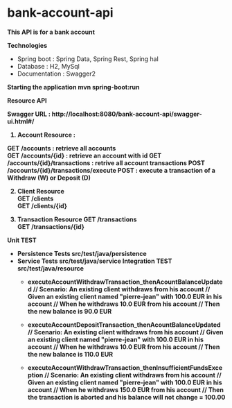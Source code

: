 # bank-account-api
<b> This API is for a bank account </b>

<b> Technologies </b>
- Spring boot : Spring Data, Spring Rest, Spring hal  
- Database : H2, MySql  
- Documentation : Swagger2  

<b> Starting the application <b>
   mvn spring-boot:run
  
   
<b> Resource API </b>

Swagger URL : http://localhost:8080/bank-account-api/swagger-ui.html#/

1) Account Resource :

GET /accounts	: retrieve all accounts    
GET /accounts/{id}	: retrieve an account with id 
GET /accounts/{id}/transactions	: retrive all account transactions 
POST /accounts/{id}/transactions/execute	POST : execute a transaction of a Withdraw (W) or Deposit (D)

2) Client Resource  
GET /clients  	
GET /clients/{id}  	

3) Transaction Resource
GET /transactions	
GET /transactions/{id}	

<b> Unit TEST <b>
  - Persistence Tests
        src/test/java/persistence
  - Service Tests
        src/test/java/service
 <b> Integration TEST <b> 
      src/test/java/resource
    * executeAccountWithdrawTransaction_thenAcountBalanceUpdated
       // Scenario: An existing client withdraws from his account
	     // Given an existing client named "pierre-jean" with 100.0 EUR in his account
	     // When he withdraws 10.0 EUR from his account
	     // Then the new balance is 90.0 EUR
   
    * executeAccountDepositTransaction_thenAcountBalanceUpdated
       // Scenario: An existing client withdraws from his account
	     // Given an existing client named "pierre-jean" with 100.0 EUR in his account
	     // When he withdraws 10.0 EUR from his account
	     // Then the new balance is 110.0 EUR
    * executeAccountWithdrawTransaction_thenInsufficientFundsException
      // Scenario: An existing client withdraws from his account
	     // Given an existing client named "pierre-jean" with 100.0 EUR in his account
	     // When he withdraws 150.0 EUR from his account
	     // Then the transaction is aborted and his balance will not change = 100.00


